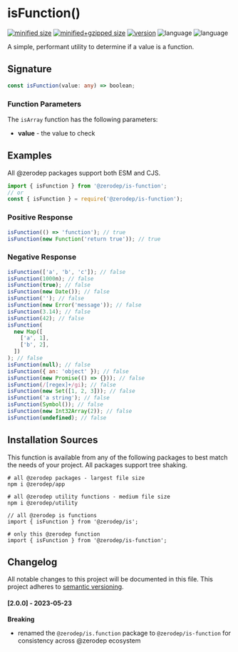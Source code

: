 # isFunction()

[![minified size](https://img.shields.io/bundlephobia/min/@zerodep/is-function?style=flat-square&color=blue)](https://bundlephobia.com/package/@zerodep/is-function)
[![minified+gzipped size](https://img.shields.io/bundlephobia/minzip/@zerodep/is-function?style=flat-square&color=blue)](https://bundlephobia.com/package/@zerodep/is-function)
[![version](https://img.shields.io/npm/v/@zerodep/is-function?style=flat-square&color=blue)](https://www.npmjs.com/package/@zerodep/is-function)
![language](https://img.shields.io/github/languages/top/cdepage/zerodep?style=flat-square)
![language](https://img.shields.io/badge/types-included-blue?style=flat-square)

A simple, performant utility to determine if a value is a function.

## Signature

```typescript
const isFunction(value: any) => boolean;
```

### Function Parameters

The `isArray` function has the following parameters:

- **value** - the value to check

## Examples

All @zerodep packages support both ESM and CJS.

```javascript
import { isFunction } from '@zerodep/is-function';
// or
const { isFunction } = require('@zerodep/is-function');
```

### Positive Response

```javascript
isFunction(() => 'function'); // true
isFunction(new Function('return true')); // true
```

### Negative Response

```javascript
isFunction(['a', 'b', 'c']); // false
isFunction(1000n); // false
isFunction(true); // false
isFunction(new Date()); // false
isFunction(''); // false
isFunction(new Error('message')); // false
isFunction(3.14); // false
isFunction(42); // false
isFunction(
  new Map([
    ['a', 1],
    ['b', 2],
  ])
); // false
isFunction(null); // false
isFunction({ an: 'object' }); // false
isFunction(new Promise(() => {})); // false
isFunction(/[regex]+/gi); // false
isFunction(new Set([1, 2, 3])); // false
isFunction('a string'); // false
isFunction(Symbol()); // false
isFunction(new Int32Array(2)); // false
isFunction(undefined); // false
```

## Installation Sources

This function is available from any of the following packages to best match the needs of your project. All packages support tree shaking.

```shell
# all @zerodep packages - largest file size
npm i @zerodep/app

# all @zerodep utility functions - medium file size
npm i @zerodep/utility

// all @zerodep is functions
import { isFunction } from '@zerodep/is';

# only this @zerodep function
import { isFunction } from '@zerodep/is-function';
```

## Changelog

All notable changes to this project will be documented in this file. This project adheres to [semantic versioning](https://semver.org/spec/v2.0.0.html).

#### [2.0.0] - 2023-05-23

**Breaking**

- renamed the `@zerodep/is.function` package to `@zerodep/is-function` for consistency across @zerodep ecosystem
